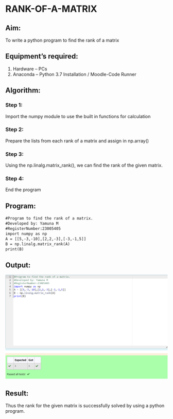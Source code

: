 # RANK-OF-A-MATRIX
## Aim:
To write a python program to find the rank of a matrix
## Equipment’s required:
1. 	Hardware – PCs
2. 	Anaconda – Python 3.7 Installation / Moodle-Code Runner
## Algorithm:
### Step 1: 
Import the numpy module to use the built in functions for calculation
### Step 2: 
Prepare the lists from each rank of a matrix and assign in np.array()
### Step 3: 
Using the np.linalg.matrix_rank(), we can find the rank of the given matrix.
### Step 4:
End the program 
## Program:
```
#Program to find the rank of a matrix.
#Developed by: Yamuna M
#RegisterNumber:23005405
import numpy as np
A = [[5,-3,-10],[2,2,-3],[-3,-1,5]]
B = np.linalg.matrix_rank(A)
print(B)
```
## Output:
![output](./rankofamatrix-1.png)
## Result:
Thus the rank for the given matrix is successfully solved by  using a python program.

